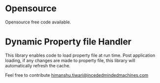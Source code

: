 # Opensource
Opensource free code available.

# Dynamic Property file Handler
This library enables code to load property file at run time. 
Post application loading, if any changes are made to property file, this library will automatically refresh the cache.


Feel free to contribute 
himanshu.tiwari@incededmindedmachines.com

